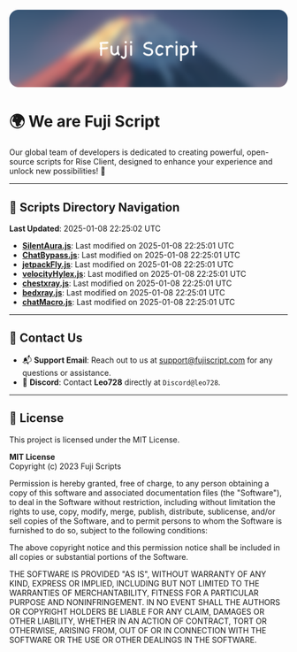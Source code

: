 ![Banner](.github/b.webp)

# 🌍 **We are Fuji Script**

Our global team of developers is dedicated to creating powerful, open-source scripts for Rise Client, designed to enhance your experience and unlock new possibilities! 🌟

---
<!-- SCRIPTS_NAVIGATION_START -->
## 📂 **Scripts Directory Navigation**

**Last Updated**: 2025-01-08 22:25:02 UTC

- **[SilentAura.js](scripts/SilentAura.js)**: Last modified on 2025-01-08 22:25:01 UTC
- **[ChatBypass.js](scripts/ChatBypass.js)**: Last modified on 2025-01-08 22:25:01 UTC
- **[jetpackFly.js](scripts/jetpackFly.js)**: Last modified on 2025-01-08 22:25:01 UTC
- **[velocityHylex.js](scripts/velocityHylex.js)**: Last modified on 2025-01-08 22:25:01 UTC
- **[chestxray.js](scripts/chestxray.js)**: Last modified on 2025-01-08 22:25:01 UTC
- **[bedxray.js](scripts/bedxray.js)**: Last modified on 2025-01-08 22:25:01 UTC
- **[chatMacro.js](scripts/chatMacro.js)**: Last modified on 2025-01-08 22:25:01 UTC

<!-- SCRIPTS_NAVIGATION_END -->

---

## 💬 **Contact Us**  
- 📬 **Support Email**: Reach out to us at [support@fujiscript.com](mailto:support@fujiscript.com) for any questions or assistance.  
- 💬 **Discord**: Contact **Leo728** directly at `Discord@leo728`.

---

## 📜 **License**

This project is licensed under the MIT License.  

**MIT License**  
Copyright (c) 2023 Fuji Scripts  

Permission is hereby granted, free of charge, to any person obtaining a copy of this software and associated documentation files (the "Software"), to deal in the Software without restriction, including without limitation the rights to use, copy, modify, merge, publish, distribute, sublicense, and/or sell copies of the Software, and to permit persons to whom the Software is furnished to do so, subject to the following conditions:  

The above copyright notice and this permission notice shall be included in all copies or substantial portions of the Software.  

THE SOFTWARE IS PROVIDED "AS IS", WITHOUT WARRANTY OF ANY KIND, EXPRESS OR IMPLIED, INCLUDING BUT NOT LIMITED TO THE WARRANTIES OF MERCHANTABILITY, FITNESS FOR A PARTICULAR PURPOSE AND NONINFRINGEMENT. IN NO EVENT SHALL THE AUTHORS OR COPYRIGHT HOLDERS BE LIABLE FOR ANY CLAIM, DAMAGES OR OTHER LIABILITY, WHETHER IN AN ACTION OF CONTRACT, TORT OR OTHERWISE, ARISING FROM, OUT OF OR IN CONNECTION WITH THE SOFTWARE OR THE USE OR OTHER DEALINGS IN THE SOFTWARE.  
